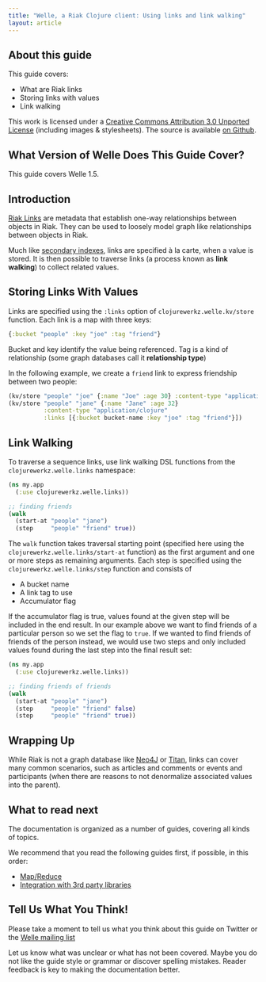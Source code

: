 ```yaml
---
title: "Welle, a Riak Clojure client: Using links and link walking"
layout: article
---
```


## About this guide

This guide covers:

 * What are Riak links
 * Storing links with values
 * Link walking

This work is licensed under a <a rel="license" href="http://creativecommons.org/licenses/by/3.0/">Creative Commons Attribution 3.0 Unported License</a> (including images & stylesheets). The source is available [on Github](https://github.com/clojurewerkz/welle.docs).


## What Version of Welle Does This Guide Cover?

This guide covers Welle 1.5.


## Introduction

[Riak Links](http://wiki.basho.com/Links.html) are metadata that establish one-way relationships between objects in Riak. They can be used to loosely model graph like
relationships between objects in Riak.

Much like [secondary indexes](/2i.html), links are specified à la carte, when a value is stored. It is then possible to traverse links (a process known as
**link walking**) to collect related values.


## Storing Links With Values

Links are specified using the `:links` option of `clojurewerkz.welle.kv/store` function. Each link is a map with three keys:

``` clojure
{:bucket "people" :key "joe" :tag "friend"}
```

Bucket and key identify the value being referenced. Tag is a kind of relationship (some graph databases call it **relationship type**)

In the following example, we create a `friend` link to express friendship between two people:

``` clojure
(kv/store "people" "joe" {:name "Joe" :age 30} :content-type "application/clojure")
(kv/store "people" "jane" {:name "Jane" :age 32}
          :content-type "application/clojure"
          :links [{:bucket bucket-name :key "joe" :tag "friend"}])
```



## Link Walking

To traverse a sequence links, use link walking DSL functions from the `clojurewerkz.welle.links` namespace:

``` clojure
(ns my.app
  (:use clojurewerkz.welle.links))

;; finding friends
(walk
  (start-at "people" "jane")
  (step     "people" "friend" true))
```

The `walk` function takes traversal starting point (specified here using the `clojurewerkz.welle.links/start-at` function) as the first argument and one or more steps as
remaining arguments. Each step is specified using the `clojurewerkz.welle.links/step` function and consists of

 * A bucket name
 * A link tag to use
 * Accumulator flag

If the accumulator flag is true, values found at the given step will be included in the end result. In our example above we want to find friends of
a particular person so we set the flag to `true`. If we wanted to find friends of friends of the person instead, we would use two steps and only included
values found during the last step into the final result set:

``` clojure
(ns my.app
  (:use clojurewerkz.welle.links))

;; finding friends of friends
(walk
  (start-at "people" "jane")
  (step     "people" "friend" false)
  (step     "people" "friend" true))
```


## Wrapping Up

While Riak is not a graph database like [Neo4J](http://neo4j.org) or [Titan](http://thinkaurelius.github.com/titan/),
links can cover many common scenarios, such as articles and comments
or events and participants (when there are reasons to not denormalize
associated values into the parent).


## What to read next

The documentation is organized as a number of guides, covering all kinds of topics.

We recommend that you read the following guides first, if possible, in this order:

 * [Map/Reduce](/articles/mapreduce.html)
 * [Integration with 3rd party libraries](/articles/integration.html)



## Tell Us What You Think!

Please take a moment to tell us what you think about this guide on
Twitter or the [Welle mailing
list](https://groups.google.com/forum/#!forum/clojure-riak)

Let us know what was unclear or what has not been covered. Maybe you
do not like the guide style or grammar or discover spelling
mistakes. Reader feedback is key to making the documentation better.
